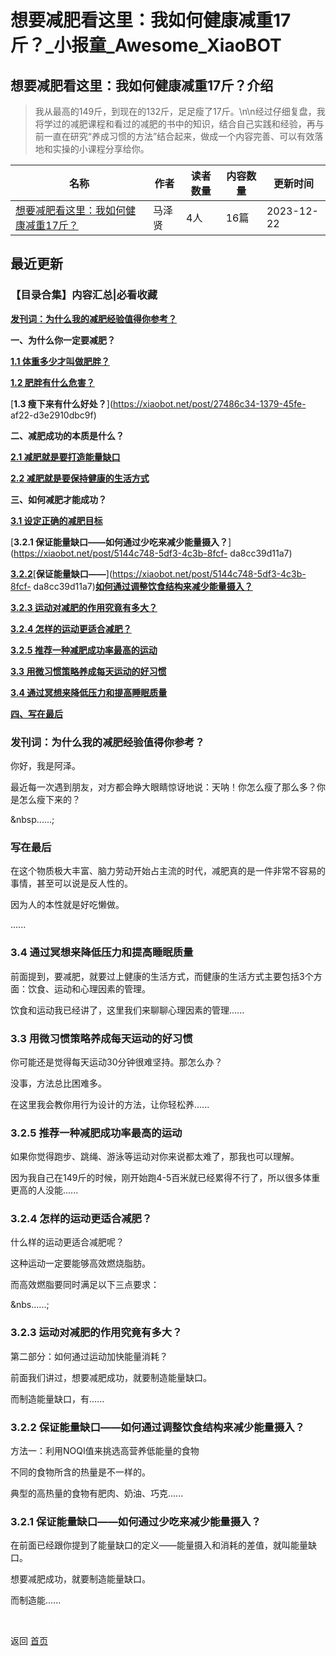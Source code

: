 # 想要减肥看这里：我如何健康减重17斤？_小报童_Awesome_XiaoBOT

## 想要减肥看这里：我如何健康减重17斤？介绍
> 我从最高的149斤，到现在的132斤，足足瘦了17斤。\n\n经过仔细复盘，我将学过的减肥课程和看过的减肥的书中的知识，结合自己实践和经验，再与前一直在研究“养成习惯的方法”结合起来，做成一个内容完善、可以有效落地和实操的小课程分享给你。  
  


|名称|作者|读者数量|内容数量|更新时间|
|---|---|---|---|---|
|[想要减肥看这里：我如何健康减重17斤？](https://xiaobot.net/p/KXJF666?refer=0b133df9-27dc-423b-8101-639049001c13)|马泽贤|4人|16篇|2023-12-22|

## 最近更新
### 【目录合集】内容汇总|必看收藏

[**发刊词：为什么我的减肥经验值得你参考？**](https://xiaobot.net/post/a56400f9-9627-4b57-9407-91b5d056120a)

**一、为什么你一定要减肥？**

[**1.1
体重多少才叫做肥胖？**](https://xiaobot.net/post/14b05881-1566-4366-8753-ca398b746583)

[**1.2
肥胖有什么危害？**](https://xiaobot.net/post/3a906574-3172-49cc-8fb7-8a86b3d52dcd)

[**1.3 瘦下来有什么好处？**](https://xiaobot.net/post/27486c34-1379-45fe-
af22-d3e2910dbc9f)

**二、减肥成功的本质是什么？**

[**2.1
减肥就是要打造能量缺口**](https://xiaobot.net/post/dc0e6a92-ccd5-44c8-ae30-cef378591720)

[**2.2
减肥就是要保持健康的生活方式**](https://xiaobot.net/post/ab53d7ba-4f89-4631-8079-d86044c6215f)

**三、如何减肥才能成功？**

[**3.1
设定正确的减肥目标**](https://xiaobot.net/post/4ea0adc4-8370-48e6-9223-912ba705cc40)

[**3.2.1
保证能量缺口——如何通过少吃来减少能量摄入？**](https://xiaobot.net/post/5144c748-5df3-4c3b-8fcf-
da8cc39d11a7)

[**3.2.2**](https://xiaobot.net/post/c0fe9d91-9e31-44b8-ad3a-55d6f30ba134)[**保证能量缺口——**](https://xiaobot.net/post/5144c748-5df3-4c3b-8fcf-
da8cc39d11a7)[**如何通过调整饮食结构来减少能量摄入？**](https://xiaobot.net/post/c0fe9d91-9e31-44b8-ad3a-55d6f30ba134)

[**3.2.3
运动对减肥的作用究竟有多大？**](https://xiaobot.net/post/5973c4fd-2d90-4dd8-b44c-63cc63b4ad1b)

[**3.2.4
怎样的运动更适合减肥？**](https://xiaobot.net/post/adad4258-3289-4d8f-88c4-9382e54ec6a6)

[**3.2.5
推荐一种减肥成功率最高的运动**](https://xiaobot.net/post/d6b307e9-d888-4c19-8e19-272ecd4d463e)

[**3.3
用微习惯策略养成每天运动的好习惯**](https://xiaobot.net/post/47afe174-6602-4773-8fea-e8415503732d)

[**3.4
通过冥想来降低压力和提高睡眠质量**](https://xiaobot.net/post/66461722-ec82-44b1-bc2f-dca9232fe26f)

[**四、写在最后**](https://xiaobot.net/post/c8ecb51e-18a0-485d-bb04-4627ec316ffc)

### 发刊词：为什么我的减肥经验值得你参考？



你好，我是阿泽。



最近每一次遇到朋友，对方都会睁大眼睛惊讶地说：天呐！你怎么瘦了那么多？你是怎么瘦下来的？

&nbsp......;

### 写在最后

在这个物质极大丰富、脑力劳动开始占主流的时代，减肥真的是一件非常不容易的事情，甚至可以说是反人性的。



因为人的本性就是好吃懒做。

......

### 3.4 通过冥想来降低压力和提高睡眠质量

前面提到，要减肥，就要过上健康的生活方式，而健康的生活方式主要包括3个方面：饮食、运动和心理因素的管理。



饮食和运动我已经讲了，这里我们来聊聊心理因素的管理......

### 3.3 用微习惯策略养成每天运动的好习惯

你可能还是觉得每天运动30分钟很难坚持。那怎么办？



没事，方法总比困难多。



在这里我会教你用行为设计的方法，让你轻松养......

### 3.2.5 推荐一种减肥成功率最高的运动

如果你觉得跑步、跳绳、游泳等运动对你来说都太难了，那我也可以理解。



因为我自己在149斤的时候，刚开始跑4-5百米就已经累得不行了，所以很多体重更高的人没能......

### 3.2.4 怎样的运动更适合减肥？

什么样的运动更适合减肥呢？



这种运动一定要能够高效燃烧脂肪。



而高效燃脂要同时满足以下三点要求：

&nbs......;

### 3.2.3 运动对减肥的作用究竟有多大？

第二部分：如何通过运动加快能量消耗？



前面我们讲过，想要减肥成功，就要制造能量缺口。



而制造能量缺口，有......

### 3.2.2 保证能量缺口——如何通过调整饮食结构来减少能量摄入？

方法一：利用NOQI值来挑选高营养低能量的食物



不同的食物所含的热量是不一样的。



典型的高热量的食物有肥肉、奶油、巧克......

### 3.2.1 保证能量缺口——如何通过少吃来减少能量摄入？

在前面已经跟你提到了能量缺口的定义——能量摄入和消耗的差值，就叫能量缺口。



想要减肥成功，就要制造能量缺口。



而制造能......


<a href="https://github.com/Reno9527/awesome-xiaobot" style="color: white; text-decoration: none;">awesome-xiaobot</a>

返回 [首页](../README.md)

